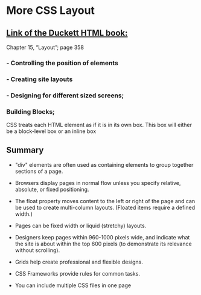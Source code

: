 # More CSS Layout


## [Link of the Duckett HTML book:](https://wtf.tw/ref/duckett.pdf)
 Chapter 15, “Layout”; page 358

### - Controlling the position of elements 
### - Creating site layouts
### - Designing for different sized screens;



### Building Blocks;

CSS treats each HTML element as if it is in its
own box. This box will either be a block-level
box or an inline box

## Summary

- "div" elements are often used as containing elements
to group together sections of a page.

- Browsers display pages in normal flow unless you
specify relative, absolute, or fixed positioning.

- The float property moves content to the left or right
of the page and can be used to create multi-column
layouts. (Floated items require a defined width.)

-  Pages can be fixed width or liquid (stretchy) layouts.
-  Designers keep pages within 960-1000 pixels wide,
and indicate what the site is about within the top 600
pixels (to demonstrate its relevance without scrolling).

- Grids help create professional and flexible designs.
- CSS Frameworks provide rules for common tasks.
- You can include multiple CSS files in one page


